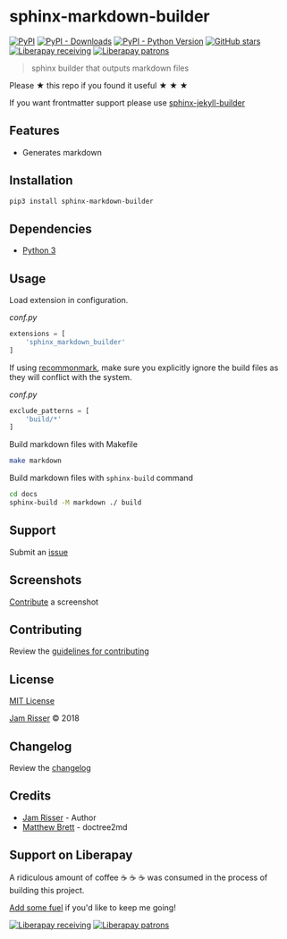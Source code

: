 # sphinx-markdown-builder

[![PyPI](https://img.shields.io/pypi/v/sphinx-markdown-builder.svg?style=flat-square)](https://pypi.org/project/sphinx-markdown-builder)
[![PyPI - Downloads](https://img.shields.io/pypi/dm/sphinx-markdown-builder.svg?style=flat-square)](https://pypi.org/project/sphinx-markdown-builder)
[![PyPI - Python Version](https://img.shields.io/pypi/pyversions/sphinx-markdown-builder.svg?style=flat-square)](https://pypi.org/project/sphinx-markdown-builder)
[![GitHub stars](https://img.shields.io/github/stars/codejamninja/sphinx-markdown-builder.svg?style=flat-square&label=Stars)](https://github.com/codejamninja/sphinx-markdown-builder)
[![Liberapay receiving](https://img.shields.io/liberapay/receives/codejamninja.svg?style=flat-square)](https://liberapay.com/codejamninja/donate)
[![Liberapay patrons](https://img.shields.io/liberapay/patrons/codejamninja.svg?style=flat-square)](https://liberapay.com/codejamninja/donate)

> sphinx builder that outputs markdown files

Please ★ this repo if you found it useful ★ ★ ★

If you want frontmatter support please use [sphinx-jekyll-builder](https://github.com/codejamninja/sphinx-jekyll-builder)


## Features

* Generates markdown


## Installation

```sh
pip3 install sphinx-markdown-builder
```


## Dependencies

* [Python 3](https://www.python.org)


## Usage

Load extension in configuration.

_conf.py_
```py
extensions = [
    'sphinx_markdown_builder'
]
```

If using [recommonmark](https://github.com/rtfd/recommonmark), make sure you
explicitly ignore the build files as they will conflict with the system.

_conf.py_
```py
exclude_patterns = [
    'build/*'
]
```

Build markdown files with Makefile

```sh
make markdown
```

Build markdown files with `sphinx-build` command

```sh
cd docs
sphinx-build -M markdown ./ build
```


## Support

Submit an [issue](https://github.com/codejamninja/sphinx-markdown-builder/issues/new)


## Screenshots

[Contribute](https://github.com/codejamninja/sphinx-markdown-builder/blob/master/CONTRIBUTING.md) a screenshot


## Contributing

Review the [guidelines for contributing](https://github.com/codejamninja/sphinx-markdown-builder/blob/master/CONTRIBUTING.md)


## License

[MIT License](https://github.com/codejamninja/sphinx-markdown-builder/blob/master/LICENSE)

[Jam Risser](https://codejam.ninja) © 2018


## Changelog

Review the [changelog](https://github.com/codejamninja/sphinx-markdown-builder/blob/master/CHANGELOG.md)


## Credits

* [Jam Risser](https://codejam.ninja) - Author
* [Matthew Brett](https://github.com/matthew-brett/nb2plots/blob/master/nb2plots/doctree2md.py) - doctree2md


## Support on Liberapay

A ridiculous amount of coffee ☕ ☕ ☕ was consumed in the process of building this project.

[Add some fuel](https://liberapay.com/codejamninja/donate) if you'd like to keep me going!

[![Liberapay receiving](https://img.shields.io/liberapay/receives/codejamninja.svg?style=flat-square)](https://liberapay.com/codejamninja/donate)
[![Liberapay patrons](https://img.shields.io/liberapay/patrons/codejamninja.svg?style=flat-square)](https://liberapay.com/codejamninja/donate)
